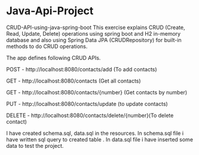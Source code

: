 # Java-Api-Project

CRUD-API-using-java-spring-boot
This exercise explains CRUD (Create, Read, Update, Delete) operations using spring boot and H2 in-memory database and also using Spring Data JPA (CRUDRepository) for built-in methods to do CRUD operations.

The app defines following CRUD APIs.

POST - http://localhost:8080/contacts/add (To add contacts)

GET - http://localhost:8080/contacts (Get all contacts)

GET - http://localhost:8080/contacts/{number} (Get contacts by number)

PUT - http://localhost:8080/contacts/update (to update contacts)

DELETE - http://localhost:8080/contacts/delete/{number}(To delete contact)

I have created schema.sql, data.sql in the resources. In schema.sql file i have written sql query to created table . In data.sql file i have inserted some data to test the project.
